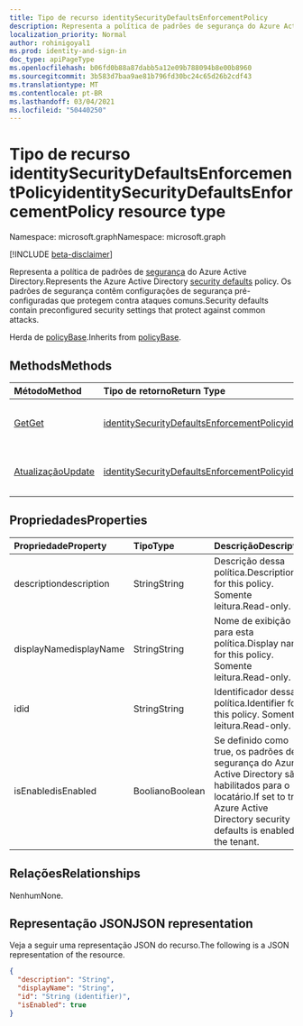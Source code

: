 ```yaml
---
title: Tipo de recurso identitySecurityDefaultsEnforcementPolicy
description: Representa a política de padrões de segurança do Azure Active Directory. Os padrões de segurança contêm configurações de segurança pré-configuradas que protegem contra ataques comuns.
localization_priority: Normal
author: rohinigoyal1
ms.prod: identity-and-sign-in
doc_type: apiPageType
ms.openlocfilehash: b06fd0b88a87dabb5a12e09b788094b8e00b8960
ms.sourcegitcommit: 3b583d7baa9ae81b796fd30bc24c65d26b2cdf43
ms.translationtype: MT
ms.contentlocale: pt-BR
ms.lasthandoff: 03/04/2021
ms.locfileid: "50440250"
---
```

# <a name="identitysecuritydefaultsenforcementpolicy-resource-type"></a><span data-ttu-id="23447-104">Tipo de recurso identitySecurityDefaultsEnforcementPolicy</span><span class="sxs-lookup"><span data-stu-id="23447-104">identitySecurityDefaultsEnforcementPolicy resource type</span></span>

<span data-ttu-id="23447-105">Namespace: microsoft.graph</span><span class="sxs-lookup"><span data-stu-id="23447-105">Namespace: microsoft.graph</span></span>

[!INCLUDE [beta-disclaimer](../../includes/beta-disclaimer.md)]

<span data-ttu-id="23447-106">Representa a política de padrões de [segurança](/azure/active-directory/fundamentals/concept-fundamentals-security-defaults) do Azure Active Directory.</span><span class="sxs-lookup"><span data-stu-id="23447-106">Represents the Azure Active Directory [security defaults](/azure/active-directory/fundamentals/concept-fundamentals-security-defaults) policy.</span></span> <span data-ttu-id="23447-107">Os padrões de segurança contêm configurações de segurança pré-configuradas que protegem contra ataques comuns.</span><span class="sxs-lookup"><span data-stu-id="23447-107">Security defaults contain preconfigured security settings that protect against common attacks.</span></span>

<span data-ttu-id="23447-108">Herda de [policyBase](../resources/policybase.md).</span><span class="sxs-lookup"><span data-stu-id="23447-108">Inherits from [policyBase](../resources/policybase.md).</span></span>

## <a name="methods"></a><span data-ttu-id="23447-109">Methods</span><span class="sxs-lookup"><span data-stu-id="23447-109">Methods</span></span>

| <span data-ttu-id="23447-110">Método</span><span class="sxs-lookup"><span data-stu-id="23447-110">Method</span></span>       | <span data-ttu-id="23447-111">Tipo de retorno</span><span class="sxs-lookup"><span data-stu-id="23447-111">Return Type</span></span> | <span data-ttu-id="23447-112">Descrição</span><span class="sxs-lookup"><span data-stu-id="23447-112">Description</span></span> |
|:-------------|:------------|:------------|
| [<span data-ttu-id="23447-113">Get</span><span class="sxs-lookup"><span data-stu-id="23447-113">Get</span></span>](../api/identitysecuritydefaultsenforcementpolicy-get.md) | [<span data-ttu-id="23447-114">identitySecurityDefaultsEnforcementPolicy</span><span class="sxs-lookup"><span data-stu-id="23447-114">identitySecurityDefaultsEnforcementPolicy</span></span>](identitysecuritydefaultsenforcementpolicy.md) | <span data-ttu-id="23447-115">Leia as propriedades de **um objeto identitySecurityDefaultsEnforcementPolicy.**</span><span class="sxs-lookup"><span data-stu-id="23447-115">Read the properties of an **identitySecurityDefaultsEnforcementPolicy** object.</span></span> |
| [<span data-ttu-id="23447-116">Atualização</span><span class="sxs-lookup"><span data-stu-id="23447-116">Update</span></span>](../api/identitysecuritydefaultsenforcementpolicy-update.md) | [<span data-ttu-id="23447-117">identitySecurityDefaultsEnforcementPolicy</span><span class="sxs-lookup"><span data-stu-id="23447-117">identitySecurityDefaultsEnforcementPolicy</span></span>](identitysecuritydefaultsenforcementpolicy.md) | <span data-ttu-id="23447-118">Atualize **um objeto identitySecurityDefaultsEnforcementPolicy.**</span><span class="sxs-lookup"><span data-stu-id="23447-118">Update an **identitySecurityDefaultsEnforcementPolicy** object.</span></span> |

## <a name="properties"></a><span data-ttu-id="23447-119">Propriedades</span><span class="sxs-lookup"><span data-stu-id="23447-119">Properties</span></span>

| <span data-ttu-id="23447-120">Propriedade</span><span class="sxs-lookup"><span data-stu-id="23447-120">Property</span></span>     | <span data-ttu-id="23447-121">Tipo</span><span class="sxs-lookup"><span data-stu-id="23447-121">Type</span></span>        | <span data-ttu-id="23447-122">Descrição</span><span class="sxs-lookup"><span data-stu-id="23447-122">Description</span></span> |
|:-------------|:------------|:------------|
|<span data-ttu-id="23447-123">description</span><span class="sxs-lookup"><span data-stu-id="23447-123">description</span></span>|<span data-ttu-id="23447-124">String</span><span class="sxs-lookup"><span data-stu-id="23447-124">String</span></span>|<span data-ttu-id="23447-125">Descrição dessa política.</span><span class="sxs-lookup"><span data-stu-id="23447-125">Description for this policy.</span></span> <span data-ttu-id="23447-126">Somente leitura.</span><span class="sxs-lookup"><span data-stu-id="23447-126">Read-only.</span></span>|
|<span data-ttu-id="23447-127">displayName</span><span class="sxs-lookup"><span data-stu-id="23447-127">displayName</span></span>|<span data-ttu-id="23447-128">String</span><span class="sxs-lookup"><span data-stu-id="23447-128">String</span></span>|<span data-ttu-id="23447-129">Nome de exibição para esta política.</span><span class="sxs-lookup"><span data-stu-id="23447-129">Display name for this policy.</span></span> <span data-ttu-id="23447-130">Somente leitura.</span><span class="sxs-lookup"><span data-stu-id="23447-130">Read-only.</span></span>|
|<span data-ttu-id="23447-131">id</span><span class="sxs-lookup"><span data-stu-id="23447-131">id</span></span>|<span data-ttu-id="23447-132">String</span><span class="sxs-lookup"><span data-stu-id="23447-132">String</span></span>|<span data-ttu-id="23447-133">Identificador dessa política.</span><span class="sxs-lookup"><span data-stu-id="23447-133">Identifier for this policy.</span></span> <span data-ttu-id="23447-134">Somente leitura.</span><span class="sxs-lookup"><span data-stu-id="23447-134">Read-only.</span></span>|
|<span data-ttu-id="23447-135">isEnabled</span><span class="sxs-lookup"><span data-stu-id="23447-135">isEnabled</span></span>|<span data-ttu-id="23447-136">Booliano</span><span class="sxs-lookup"><span data-stu-id="23447-136">Boolean</span></span>|<span data-ttu-id="23447-137">Se definido como true, os padrões de segurança do Azure Active Directory são habilitados para o locatário.</span><span class="sxs-lookup"><span data-stu-id="23447-137">If set to true, Azure Active Directory security defaults is enabled for the tenant.</span></span>|

## <a name="relationships"></a><span data-ttu-id="23447-138">Relações</span><span class="sxs-lookup"><span data-stu-id="23447-138">Relationships</span></span>

<span data-ttu-id="23447-139">Nenhum</span><span class="sxs-lookup"><span data-stu-id="23447-139">None.</span></span>

## <a name="json-representation"></a><span data-ttu-id="23447-140">Representação JSON</span><span class="sxs-lookup"><span data-stu-id="23447-140">JSON representation</span></span>

<span data-ttu-id="23447-141">Veja a seguir uma representação JSON do recurso.</span><span class="sxs-lookup"><span data-stu-id="23447-141">The following is a JSON representation of the resource.</span></span>

<!-- {
  "blockType": "resource",
  "optionalProperties": [

  ],
  "@odata.type": "microsoft.graph.identitySecurityDefaultsEnforcementPolicy",
  "keyProperty": "id"
}-->

```json
{
  "description": "String",
  "displayName": "String",
  "id": "String (identifier)",
  "isEnabled": true
}
```

<!-- uuid: 16cd6b66-4b1a-43a1-adaf-3a886856ed98
2019-02-04 14:57:30 UTC -->
<!-- {
  "type": "#page.annotation",
  "description": "identitySecurityDefaultsEnforcementPolicy resource",
  "keywords": "",
  "section": "documentation",
  "tocPath": ""
}-->
